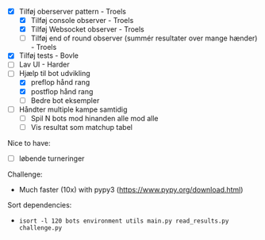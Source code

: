 - [X] Tilføj oberserver pattern - Troels
  - [X] Tilføj console observer - Troels
  - [X] Tilføj Websocket observer - Troels
  - [ ] Tilføj end of round observer (summér resultater over mange hænder) - Troels
- [X] Tilføj tests - Bovle
- [ ] Lav UI - Harder
- [ ] Hjælp til bot udvikling
  - [X] preflop hånd rang 
  - [X] postflop hånd rang
  - [ ] Bedre bot eksempler
- [ ] Håndter multiple kampe samtidig
  - [ ] Spil N bots mod hinanden alle mod alle
  - [ ] Vis resultat som matchup tabel

Nice to have:

- [ ] løbende turneringer





Challenge:
 - Much faster (10x) with pypy3 (https://www.pypy.org/download.html)


Sort dependencies:
 - `isort -l 120 bots environment utils main.py read_results.py challenge.py`